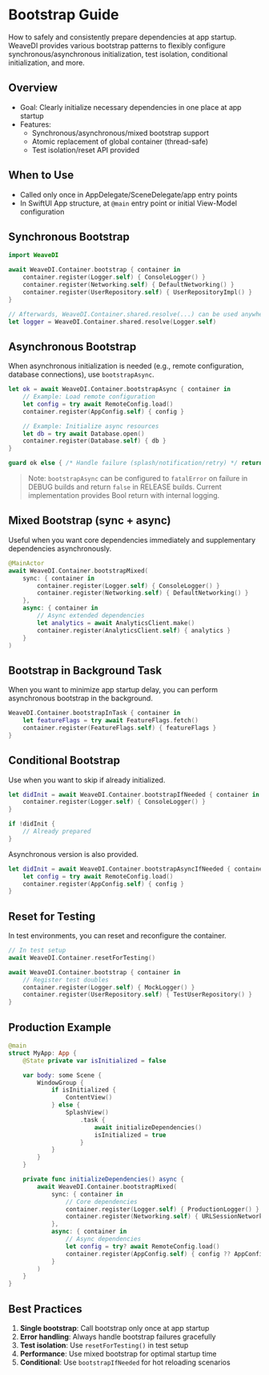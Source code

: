 # Bootstrap Guide

How to safely and consistently prepare dependencies at app startup. WeaveDI provides various bootstrap patterns to flexibly configure synchronous/asynchronous initialization, test isolation, conditional initialization, and more.

## Overview

- Goal: Clearly initialize necessary dependencies in one place at app startup
- Features:
  - Synchronous/asynchronous/mixed bootstrap support
  - Atomic replacement of global container (thread-safe)
  - Test isolation/reset API provided

## When to Use

- Called only once in AppDelegate/SceneDelegate/app entry points
- In SwiftUI App structure, at `@main` entry point or initial View-Model configuration

## Synchronous Bootstrap

```swift
import WeaveDI

await WeaveDI.Container.bootstrap { container in
    container.register(Logger.self) { ConsoleLogger() }
    container.register(Networking.self) { DefaultNetworking() }
    container.register(UserRepository.self) { UserRepositoryImpl() }
}

// Afterwards, WeaveDI.Container.shared.resolve(...) can be used anywhere
let logger = WeaveDI.Container.shared.resolve(Logger.self)
```

## Asynchronous Bootstrap

When asynchronous initialization is needed (e.g., remote configuration, database connections), use `bootstrapAsync`.

```swift
let ok = await WeaveDI.Container.bootstrapAsync { container in
    // Example: Load remote configuration
    let config = try await RemoteConfig.load()
    container.register(AppConfig.self) { config }

    // Example: Initialize async resources
    let db = try await Database.open()
    container.register(Database.self) { db }
}

guard ok else { /* Handle failure (splash/notification/retry) */ return }
```

> Note: `bootstrapAsync` can be configured to `fatalError` on failure in DEBUG builds and return `false` in RELEASE builds. Current implementation provides Bool return with internal logging.

## Mixed Bootstrap (sync + async)

Useful when you want core dependencies immediately and supplementary dependencies asynchronously.

```swift
@MainActor
await WeaveDI.Container.bootstrapMixed(
    sync: { container in
        container.register(Logger.self) { ConsoleLogger() }
        container.register(Networking.self) { DefaultNetworking() }
    },
    async: { container in
        // Async extended dependencies
        let analytics = await AnalyticsClient.make()
        container.register(AnalyticsClient.self) { analytics }
    }
)
```

## Bootstrap in Background Task

When you want to minimize app startup delay, you can perform asynchronous bootstrap in the background.

```swift
WeaveDI.Container.bootstrapInTask { container in
    let featureFlags = try await FeatureFlags.fetch()
    container.register(FeatureFlags.self) { featureFlags }
}
```

## Conditional Bootstrap

Use when you want to skip if already initialized.

```swift
let didInit = await WeaveDI.Container.bootstrapIfNeeded { container in
    container.register(Logger.self) { ConsoleLogger() }
}

if !didInit {
    // Already prepared
}
```

Asynchronous version is also provided.

```swift
let didInit = await WeaveDI.Container.bootstrapAsyncIfNeeded { container in
    let config = try await RemoteConfig.load()
    container.register(AppConfig.self) { config }
}
```

## Reset for Testing

In test environments, you can reset and reconfigure the container.

```swift
// In test setup
await WeaveDI.Container.resetForTesting()

await WeaveDI.Container.bootstrap { container in
    // Register test doubles
    container.register(Logger.self) { MockLogger() }
    container.register(UserRepository.self) { TestUserRepository() }
}
```

## Production Example

```swift
@main
struct MyApp: App {
    @State private var isInitialized = false

    var body: some Scene {
        WindowGroup {
            if isInitialized {
                ContentView()
            } else {
                SplashView()
                    .task {
                        await initializeDependencies()
                        isInitialized = true
                    }
            }
        }
    }

    private func initializeDependencies() async {
        await WeaveDI.Container.bootstrapMixed(
            sync: { container in
                // Core dependencies
                container.register(Logger.self) { ProductionLogger() }
                container.register(Networking.self) { URLSessionNetworking() }
            },
            async: { container in
                // Async dependencies
                let config = try? await RemoteConfig.load()
                container.register(AppConfig.self) { config ?? AppConfig.default }
            }
        )
    }
}
```

## Best Practices

1. **Single bootstrap**: Call bootstrap only once at app startup
2. **Error handling**: Always handle bootstrap failures gracefully
3. **Test isolation**: Use `resetForTesting()` in test setup
4. **Performance**: Use mixed bootstrap for optimal startup time
5. **Conditional**: Use `bootstrapIfNeeded` for hot reloading scenarios